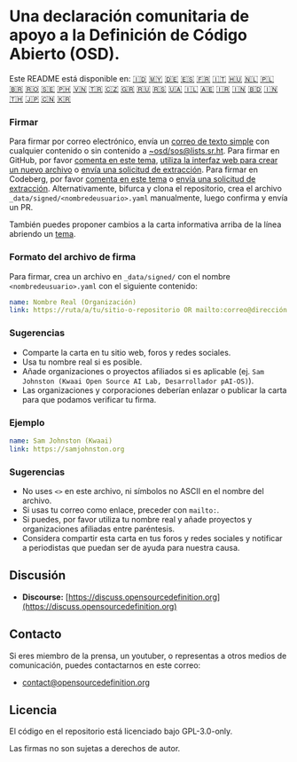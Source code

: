 # Una declaración comunitaria de apoyo a la Definición de Código Abierto (OSD).

Este README está disponible en:
[🇮🇩](README_ID.md)
[🇲🇾](README_MS.md)
[🇩🇪](README_DE.md)
[🇪🇸](README_ES.md)
[🇫🇷](README_FR.md)
[🇮🇹](README_IT.md)
[🇭🇺](README_HU.md)
[🇳🇱](README_NL.md)
[🇵🇱](README_PL.md)
[🇧🇷](README_PT-BR.md)
[🇷🇴](README_RO.md)
[🇸🇪](README_SV.md)
[🇵🇭](README_TL.md)
[🇻🇳](README_VI.md)
[🇹🇷](README_TR.md)
[🇨🇿](README_CS.md)
[🇬🇷](README_EL.md)
[🇷🇺](README_RU.md)
[🇷🇸](README_SR.md)
[🇺🇦](README_UK.md)
[🇮🇱](README_HE.md)
[🇦🇪](README_AR.md)
[🇮🇷](README_FA.md)
[🇮🇳](README_HI.md)
[🇧🇩](README_BN.md)
[🇮🇳](README_TA.md)
[🇹🇭](README_TH.md)
[🇯🇵](README_JA.md)
[🇨🇳](README_ZH-CN.md)
[🇰🇷](README_KO.md)

### Firmar

Para firmar por correo electrónico, envía un [correo de texto simple](https://useplaintext.email/) con cualquier contenido o sin contenido a [~osd/sos@lists.sr.ht](mailto:~osd/sos@lists.sr.ht).
Para firmar en GitHub, por favor [comenta en este tema](https://github.com/OpenSourceDefinition/sos/issues/1), [utiliza la interfaz web para crear un nuevo archivo](https://github.com/OpenSourceDefinition/sos/new/main/_data/signed) o [envía una solicitud de extracción](https://github.com/OpenSourceDefinition/sos/pulls).
Para firmar en Codeberg, por favor [comenta en este tema](https://codeberg.org/osd/sos/issues/1) o [envía una solicitud de extracción](https://codeberg.org/osd/sos/pulls).
Alternativamente, bifurca y clona el repositorio, crea el archivo `_data/signed/<nombredeusuario>.yaml` manualmente, luego confirma y envía un PR.

También puedes proponer cambios a la carta informativa arriba de la línea abriendo un [tema](https://codeberg.org/osd/sos/issues).

### Formato del archivo de firma

Para firmar, crea un archivo en `_data/signed/` con el nombre `<nombredeusuario>.yaml` con el siguiente contenido:

```yaml
name: Nombre Real (Organización)
link: https://ruta/a/tu/sitio-o-repositorio OR mailto:correo@dirección.nul
```

### Sugerencias
- Comparte la carta en tu sitio web, foros y redes sociales.
- Usa tu nombre real si es posible.
- Añade organizaciones o proyectos afiliados si es aplicable (ej. `Sam Johnston (Kwaai Open Source AI Lab, Desarrollador pAI-OS)`).
- Las organizaciones y corporaciones deberían enlazar o publicar la carta para que podamos verificar tu firma.

### Ejemplo

```yaml
name: Sam Johnston (Kwaai)
link: https://samjohnston.org
```

### Sugerencias

- No uses `<>` en este archivo, ni símbolos no ASCII en el nombre del archivo.
- Si usas tu correo como enlace, preceder con `mailto:`.
- Si puedes, por favor utiliza tu nombre real y añade proyectos y organizaciones afiliadas entre paréntesis.
- Considera compartir esta carta en tus foros y redes sociales y notificar a periodistas que puedan ser de ayuda para nuestra causa.

## Discusión

- **Discourse:** [https://discuss.opensourcedefinition.org](https://discuss.opensourcedefinition.org)

## Contacto
Si eres miembro de la prensa, un youtuber, o representas a otros medios de comunicación, puedes contactarnos en este correo:
- [contact@opensourcedefinition.org](mailto:contact@opensourcedefinition.org)

## Licencia
El código en el repositorio está licenciado bajo GPL-3.0-only.

Las firmas no son sujetas a derechos de autor.